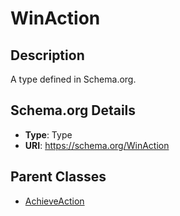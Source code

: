 # WinAction

## Description
A type defined in Schema.org.

## Schema.org Details
- **Type**: Type
- **URI**: https://schema.org/WinAction

## Parent Classes
- [AchieveAction](../AchieveAction.md)

